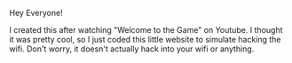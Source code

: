 Hey Everyone!

I created this after watching "Welcome to the Game" on Youtube. I thought it was pretty cool, so I just coded this little website to simulate hacking the wifi. Don't worry, it doesn't actually hack into your wifi or anything.